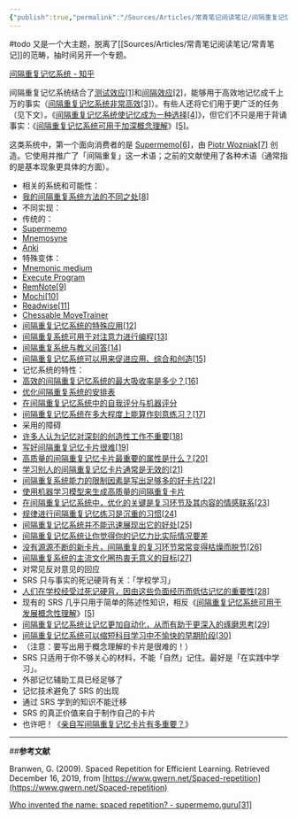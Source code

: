```yaml
---
{"publish":true,"permalink":"/Sources/Articles/常青笔记阅读笔记/间隔重复记忆系统.md","title":"间隔重复记忆系统","created":"2022-08-11","modified":"2023-03-14","published":"2025-07-09T00:03:42.690+08:00","tags":["moc","todo"],"cssclasses":""}
---
```


#todo 又是一个大主题，脱离了[[Sources/Articles/常青笔记阅读笔记/常青笔记]]的范畴，抽时间另开一个专题。

[间隔重复记忆系统 - 知乎](https://zhuanlan.zhihu.com/p/404257681)

间隔重复记忆系统结合了[测试效应](https://notes.andymatuschak.org/z45mhbpabsigFceeSiRyDXZdvcRqvE2A1xMsn)[\[1\]](https://zhuanlan.zhihu.com/p/404257681#ref_1)和[间隔效应](https://notes.andymatuschak.org/z5oCe7JTrkYfmb6SHE4n5HxisE7PdwS6nmXEw)[\[2\]](https://zhuanlan.zhihu.com/p/404257681#ref_2)，能够用于高效地记忆成千上万的事实（[间隔重复记忆系统非常高效](https://notes.andymatuschak.org/z5rVJfPsyCU3pHBbhwef9DNR5fohTHCQFJWir)[\[3\]](https://zhuanlan.zhihu.com/p/404257681#ref_3)）。有些人还将它们用于更广泛的任务（见下文）。《[间隔重复记忆系统使记忆成为一种选择](https://notes.andymatuschak.org/z4bR1HVvDUhMXDm5SJB4Tiw4xGbrm9AfXWgbc)[\[4\]](https://zhuanlan.zhihu.com/p/404257681#ref_4)》，但它们不只是用于背诵事实：《[间隔重复记忆系统可用于加深概念理解](https://notes.andymatuschak.org/z6UZP7P4sRNgRKSvNj7tMV5uW6dDhwwbdZCy9)》[\[5\]](https://zhuanlan.zhihu.com/p/404257681#ref_5)。

这类系统中，第一个面向消费者的是 [Supermemo](https://notes.andymatuschak.org/z6Bub13H3u5SKX7Yzbt8GBuK86HPTXSU1TdAK)[\[6\]](https://zhuanlan.zhihu.com/p/404257681#ref_6)，由 [Piotr Wozniak](https://notes.andymatuschak.org/z7ErFZbV91EoBMFNNRseVh3xk1AeJhwq3fZzS)[\[7\]](https://zhuanlan.zhihu.com/p/404257681#ref_7) 创造。它使用并推广了「间隔重复」这一术语；之前的文献使用了各种术语（通常指的是基本现象更具体的方面）。

- 相关的系统和可能性：
- [我的间隔重复系统方法的不同之处](https://notes.andymatuschak.org/z241Vpk8PMkfkGwMQ6U2PRjpweWhD8yAsVCR)[\[8\]](https://zhuanlan.zhihu.com/p/404257681#ref_8)
- 不同实现：
- 传统的：
- [Supermemo](https://notes.andymatuschak.org/z6Bub13H3u5SKX7Yzbt8GBuK86HPTXSU1TdAK)
- [Mnemosyne](https://notes.andymatuschak.org/z7sh4NRXqTaBmXtj3ioDn5fKwEn7qvtjGJhkC)
- [Anki](https://notes.andymatuschak.org/z4zzRb7NCkV71THoNKMzWkw6QRWKr1QCtiAf1)
- 特殊变体：
- [Mnemonic medium](https://notes.andymatuschak.org/z4rRX3qwSSJRsEkdXKwH2shamgHNeRthrMLiF)
- [Execute Program](https://notes.andymatuschak.org/z2LGZ8cXBcQMP7YuAHbeVyCSLZoiMXvQNKCok)
- [RemNote](https://notes.andymatuschak.org/z6jecLFTkHG5MCFDvhwsd2p8YWykaHr6ZkHTi)[\[9\]](https://zhuanlan.zhihu.com/p/404257681#ref_9)
- [Mochi](https://notes.andymatuschak.org/zxAXSEQidXeYW2XFBj9ftGxz1kTNtV4fXjhZ)[\[10\]](https://zhuanlan.zhihu.com/p/404257681#ref_10)
- [Readwise](https://notes.andymatuschak.org/z2ewMN8Hzd8gt4qyfQV1ognJ5PQs3CXxDfCJ)[\[11\]](https://zhuanlan.zhihu.com/p/404257681#ref_11)
- [Chessable MoveTrainer](https://notes.andymatuschak.org/z8MgFD7B7QRqqGZXsJqeGpm5PJhroPwb6BW2V)
- [间隔重复记忆系统的特殊应用](https://notes.andymatuschak.org/zrs5GnK6DEm1NcajMfqJ1n93PZwSHCEP9Drt)[\[12\]](https://zhuanlan.zhihu.com/p/404257681#ref_12)
- [间隔重复系统可用于对注意力进行编程](https://notes.andymatuschak.org/z2gqazXUkf9qyFjMQg4W3dw6yegnAJszvDywN)[\[13\]](https://zhuanlan.zhihu.com/p/404257681#ref_13)
- [间隔重复系统与教义问答](https://notes.andymatuschak.org/z39D31syJUE1gtNTREogSZiG6LDSuwygN5NDt)[\[14\]](https://zhuanlan.zhihu.com/p/404257681#ref_14)
- [间隔重复记忆系统可以用来促进应用、综合和创造](https://notes.andymatuschak.org/zE8PK4UUAAWK6LEcmr8jja8JdxpUxcf1FUCX)[\[15\]](https://zhuanlan.zhihu.com/p/404257681#ref_15)
- 记忆系统的特性：
- [高效的间隔重复记忆系统的最大吸收率是多少？](https://notes.andymatuschak.org/z4J3EVtt8aQoZg8a5y48AmfYL4GauDjBSzw2s)[\[16\]](https://zhuanlan.zhihu.com/p/404257681#ref_16)
- [优化间隔重复系统的安排表](https://notes.andymatuschak.org/z5N3g1Tc9jQMmRnExZxY23cUufNS1g6srNAbU)
- [在间隔重复记忆系统中的自我评分与机器评分](https://notes.andymatuschak.org/z7gWUD4AnndX5CNMcwNMuh4RaUMGg2hrtKH3J)
- [间隔重复记忆系统在多大程度上能算作刻意练习？](https://notes.andymatuschak.org/z2DFcZfqWxS8wd6ccX7WB7TvT6gVQtqS6GCCp)[\[17\]](https://zhuanlan.zhihu.com/p/404257681#ref_17)
- 采用的障碍
- [许多人认为记忆对深刻的创造性工作不重要](https://notes.andymatuschak.org/zD5zaKmvTFAAL3PTJGWzkAQr6CtoBCdoXBpM)[\[18\]](https://zhuanlan.zhihu.com/p/404257681#ref_18)
- [写好间隔重复记忆卡片很难](https://notes.andymatuschak.org/z3ntJ7w9C3uapYp1m3gy2EK6PN788guzEoUNN)[\[19\]](https://zhuanlan.zhihu.com/p/404257681#ref_19)
- [高质量的间隔重复记忆卡片最重要的属性是什么？](https://notes.andymatuschak.org/z42J1vxsMjhkdbrqVfoqjiEesSzfaEqurBtoJ)[\[20\]](https://zhuanlan.zhihu.com/p/404257681#ref_20)
- [学习别人的间隔重复记忆卡片通常是无效的](https://notes.andymatuschak.org/z38fLX4H8oq9eXKnZH7wk8qDXfBLg2bxVyA2M)[\[21\]](https://zhuanlan.zhihu.com/p/404257681#ref_21)
- [间隔重复系统能力的限制因素是写出足够多的好卡片](https://notes.andymatuschak.org/z4zvsYb38iMhkDgZzKzjqpzKKtwPhvt4FuzcS)[\[22\]](https://zhuanlan.zhihu.com/p/404257681#ref_22)
- [使用机器学习模型来生成高质量的间隔重复卡片](https://notes.andymatuschak.org/z2DY7qsP5iHsiA5hxUHheV8hu7Xe96vdGyYX)
- [在间隔重复记忆系统中，优化的关键是复习环节及其内容的情感联系](https://notes.andymatuschak.org/z64si3kA3bkCgz3Bsr5YNWsAAQUR2pmXab63T)[\[23\]](https://zhuanlan.zhihu.com/p/404257681#ref_23)
- [规律进行间隔重复记忆练习是沉重的习惯](https://notes.andymatuschak.org/zyk3ZCEVSB4Zwej3Xd4CJ2g1FynRFTZGJpQN)[\[24\]](https://zhuanlan.zhihu.com/p/404257681#ref_24)
- [间隔重复记忆系统并不能迅速展现出它的好处](https://notes.andymatuschak.org/z2evK9drA5aJp4tHcXgV4Pri6GAnEyWyb4YwS)[\[25\]](https://zhuanlan.zhihu.com/p/404257681#ref_25)
- [间隔重复记忆系统让你觉得你的记忆力比实际情况要差](https://notes.andymatuschak.org/z4vCGd9Gt715AXtqTXxoKjrEawbvT9o9NA6DC)
- [没有源源不断的新卡片，间隔重复的复习环节常常变得枯燥而脱节](https://notes.andymatuschak.org/z4hNAfe6TrqjxCydF3CaAVn1svaqiu86JFVBz)[\[26\]](https://zhuanlan.zhihu.com/p/404257681#ref_26)
- [间隔重复系统的主流文化圈热衷无意义的目标](https://notes.andymatuschak.org/z7i9vs1MyadFaSkGBSwLVsfsQ5UEdN5aS2v9J)[\[27\]](https://zhuanlan.zhihu.com/p/404257681#ref_27)
- 对常见反对意见的回应
- SRS 只与事实的死记硬背有关：「学校学习」
- [人们在学校经受过死记硬背，因由这些负面经历而低估记忆的重要性](https://notes.andymatuschak.org/z5d7PMFhoTTpJfGAXms4H9gSBvUDRHb43pkfn)[\[28\]](https://zhuanlan.zhihu.com/p/404257681#ref_28)
- 现有的 SRS 几乎只用于简单的陈述性知识，相反《[间隔重复记忆系统可用于发展概念性理解](https://notes.andymatuschak.org/z6UZP7P4sRNgRKSvNj7tMV5uW6dDhwwbdZCy9)》[\[5\]](https://zhuanlan.zhihu.com/p/404257681#ref_5)
- [间隔重复记忆系统让记忆更加自动化，从而有助于更深入的琢磨思考](https://notes.andymatuschak.org/z3hyucvGpCUB361PCegiHbX7FyFHcqZZF2pKK)[\[29\]](https://zhuanlan.zhihu.com/p/404257681#ref_29)
- [间隔重复记忆系统可以缩短科目学习中不愉快的早期阶段](https://notes.andymatuschak.org/z36hoKonZMF93rY34goQhyFLfnTfHmSwBzNYs)[\[30\]](https://zhuanlan.zhihu.com/p/404257681#ref_30)
- （注意：要写出用于概念理解的卡片是很难的！）
- SRS 只适用于你不够关心的材料，不能「自然」记住。最好是「在实践中学习」。
- 外部记忆辅助工具已经足够了
- 记忆技术避免了 SRS 的出现
- 通过 SRS 学到的知识不能迁移
- SRS 的真正价值来自于制作自己的卡片
- 也许吧！《[亲自写间隔重复记忆卡片有多重要？](https://notes.andymatuschak.org/z5TxQNCUTSAiTg42v7Ft6xASpnyiuvm6phAoJ)》

___

##**参考文献**

Branwen, G. (2009). Spaced Repetition for Efficient Learning. Retrieved December 16, 2019, from [https://www.gwern.net/Spaced-repetition](https://www.gwern.net/Spaced-repetition)

[Who invented the name: spaced repetition? - supermemo.guru](https://supermemo.guru/wiki/Who_invented_the_name:_spaced_repetition%3F)[\[31\]](https://zhuanlan.zhihu.com/p/404257681#ref_31)